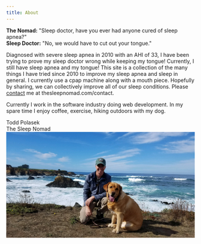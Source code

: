 ```yaml
---
title: About
---
```


**The Nomad:** "Sleep doctor, have you ever had anyone cured of sleep apnea?"<br>
**Sleep Doctor:** "No, we would have to cut out your tongue."

Diagnosed with severe sleep apnea in 2010 with an AHI of 33, I have been trying to prove my sleep doctor wrong while keeping my tongue! Currently, I still have sleep apnea and my tongue! This site is a collection of the many things I have tried since 2010 to improve my sleep apnea and sleep in general. I currently use a cpap machine along with a mouth piece. Hopefully by sharing, we can collectively improve all of our sleep conditions. Please [contact](/contact/) me at thesleepnomad.com/contact.

Currently I work in the software industry doing web development. In my spare time I enjoy coffee, exercise, hiking outdoors with my dog.

Todd Polasek  
The Sleep Nomad
![The sleep nomad](./me.jpg)
